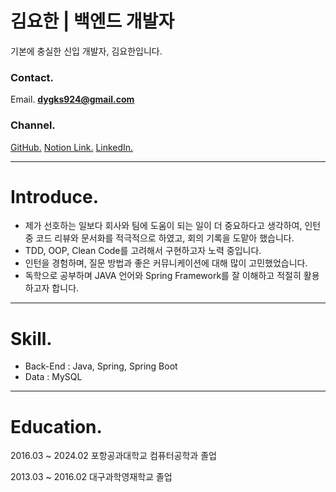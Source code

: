 # 김요한 | 백엔드 개발자

기본에 충실한 신입 개발자, 김요한입니다.

### **Contact.**

Email.   **dygks924@gmail.com**

### **Channel.**

[GitHub.](https://github.com/yohanii) [Notion Link.](https://www.notion.so/0ec1b9ae63414eff89719a83fbf1098f?pvs=21) [LinkedIn.](https://www.linkedin.com/in/yohanii/)

---

# **Introduce.**

- 제가 선호하는 일보다 회사와 팀에 도움이 되는 일이 더 중요하다고 생각하여, 인턴 중 코드 리뷰와 문서화를 적극적으로 하였고, 회의 기록을 도맡아 했습니다.
- TDD, OOP, Clean Code를 고려해서 구현하고자 노력 중입니다.
- 인턴을 경험하며, 질문 방법과 좋은 커뮤니케이션에 대해 많이 고민했었습니다.
- 독학으로 공부하며 JAVA 언어와 Spring Framework를 잘 이해하고 적절히 활용하고자 합니다.

---

# Skill.

- Back-End : Java, Spring, Spring Boot
- Data : MySQL

---

# Education.

2016.03 ~ 2024.02 포항공과대학교 컴퓨터공학과 졸업

2013.03 ~ 2016.02 대구과학영재학교 졸업
